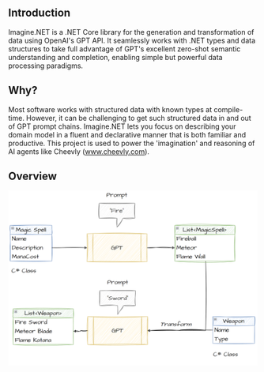 ## Introduction
Imagine.NET is a .NET Core library for the generation and transformation of data using OpenAI's GPT API. It seamlessly works with .NET types and data structures to take full advantage of GPT's excellent zero-shot semantic understanding and completion, enabling simple but powerful data processing paradigms.

## Why?
Most software works with structured data with known types at compile-time. However, it can be challenging to get such structured data in and out of GPT prompt chains. Imagine.NET lets you focus on describing your domain model in a fluent and declarative manner that is both familiar and productive. This project is used to power the 'imagination' and reasoning of AI agents like Cheevly (www.cheevly.com).

## Overview
![Diagram](design.png?raw=true "Diagram")
